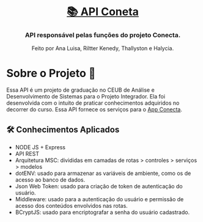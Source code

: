 <h1 align="center">
    <a href="#" alt="Api Conecta 📚"> 📚 API Coneta </a>
</h1>

<h3 align="center">
    API responsável pelas funções do projeto Conecta.
</h3>

<p align="center">
 Feito por Ana Luisa, Riltter Kenedy, Thallyston e Halycia.
</p>

# Sobre o Projeto 🤔

Essa API é um projeto de graduação no CEUB de Análise e Desenvolvimento de Sistemas para o Projeto Integrador. Ela foi desenvolvida com o intuito de praticar conhecimentos adquiridos no decorrer do curso. Essa API fornece os serviços para o [App Conecta](Conecta-conectando-conhecimento/api-conecta).

## 🛠 Conhecimentos Aplicados

- NODE JS + Express
- API REST
- Arquitetura MSC: divididas em camadas de rotas > controles > serviços > modelos
- dotENV: usado para armazenar as variáveis de ambiente, como os de acesso ao banco de dados.
- Json Web Token: usado para criação de token de autenticação do usuário.
- Middleware: usado para a autenticação do usuário e permissão de acesso dos conteúdos envolvidos nas rotas.
- BCryptJS: usado para encriptografar a senha do usuário cadastrado.
